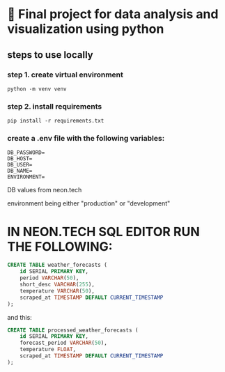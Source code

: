 # 🐍 Final project for data analysis and visualization using python

## steps to use locally

### step 1. create virtual environment

`python -m venv venv`

### step 2. install requirements

`pip install -r requirements.txt`

### create a .env file with the following variables:

```
DB_PASSWORD=
DB_HOST=
DB_USER=
DB_NAME=
ENVIRONMENT=
```

DB values from neon.tech

environment being either "production" or "development"

# IN NEON.TECH SQL EDITOR RUN THE FOLLOWING:

```sql
CREATE TABLE weather_forecasts (
    id SERIAL PRIMARY KEY,
    period VARCHAR(50),
    short_desc VARCHAR(255),
    temperature VARCHAR(50),
    scraped_at TIMESTAMP DEFAULT CURRENT_TIMESTAMP
);
```

and this:

```sql
CREATE TABLE processed_weather_forecasts (
    id SERIAL PRIMARY KEY,
    forecast_period VARCHAR(50),
    temperature FLOAT,
    scraped_at TIMESTAMP DEFAULT CURRENT_TIMESTAMP
);
```